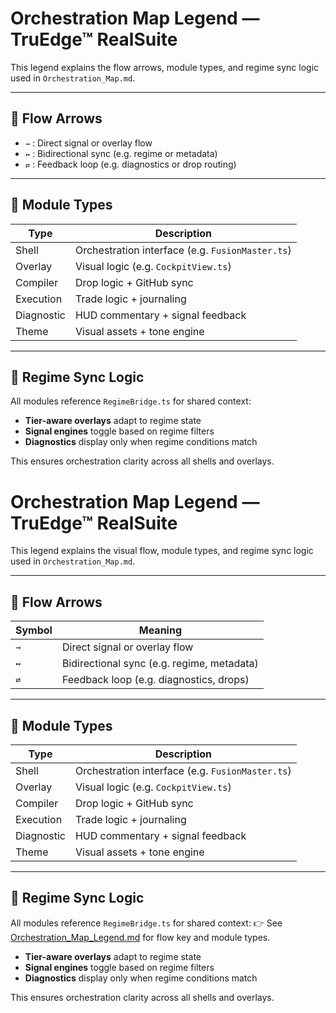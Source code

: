 # Orchestration Map Legend — TruEdge™ RealSuite

This legend explains the flow arrows, module types, and regime sync logic used in `Orchestration_Map.md`.

---

## 🔄 Flow Arrows

- `→` : Direct signal or overlay flow
- `↔` : Bidirectional sync (e.g. regime or metadata)
- `⇄` : Feedback loop (e.g. diagnostics or drop routing)

---

## 🧩 Module Types

| Type              | Description                                      |
|-------------------|--------------------------------------------------|
| Shell             | Orchestration interface (e.g. `FusionMaster.ts`) |
| Overlay           | Visual logic (e.g. `CockpitView.ts`)             |
| Compiler          | Drop logic + GitHub sync                         |
| Execution         | Trade logic + journaling                         |
| Diagnostic        | HUD commentary + signal feedback                 |
| Theme             | Visual assets + tone engine                      |

---

## 🧠 Regime Sync Logic

All modules reference `RegimeBridge.ts` for shared context:

- **Tier-aware overlays** adapt to regime state
- **Signal engines** toggle based on regime filters
- **Diagnostics** display only when regime conditions match

This ensures orchestration clarity across all shells and overlays.
# Orchestration Map Legend — TruEdge™ RealSuite

This legend explains the visual flow, module types, and regime sync logic used in `Orchestration_Map.md`.

---

## 🔄 Flow Arrows

| Symbol | Meaning                                 |
|--------|------------------------------------------|
| `→`    | Direct signal or overlay flow            |
| `↔`    | Bidirectional sync (e.g. regime, metadata)|
| `⇄`    | Feedback loop (e.g. diagnostics, drops)  |

---

## 🧩 Module Types

| Type        | Description                                      |
|-------------|--------------------------------------------------|
| Shell       | Orchestration interface (e.g. `FusionMaster.ts`) |
| Overlay     | Visual logic (e.g. `CockpitView.ts`)             |
| Compiler    | Drop logic + GitHub sync                         |
| Execution   | Trade logic + journaling                         |
| Diagnostic  | HUD commentary + signal feedback                 |
| Theme       | Visual assets + tone engine                      |

---

## 🧠 Regime Sync Logic

All modules reference `RegimeBridge.ts` for shared context:
👉 See [Orchestration_Map_Legend.md](docs/Orchestration_Map_Legend.md) for flow key and module types.
- **Tier-aware overlays** adapt to regime state
- **Signal engines** toggle based on regime filters
- **Diagnostics** display only when regime conditions match

This ensures orchestration clarity across all shells and overlays.
